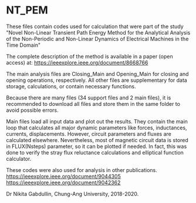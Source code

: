 # NT_PEM

These files contain codes used for calculation that were part of the study "Novel Non-Linear Transient Path Energy Method for the Analytical Analysis of the Non-Periodic and Non-Linear Dynamics of Electrical Machines in the Time Domain"

The complete description of the method is available in a paper (open access) at: https://ieeexplore.ieee.org/document/8668766

The main analysis files are Closing_Main and Opening_Main for closing and opening operations, respectively. 
All other files are supplementary for data storage, calculations, or contain necessary functions.

Because there are many files (34 support files and 2 main files), it is recommended to download all files and store them in the same folder to avoid possible errors.

Main files load all input data and plot out the results. They contain the main loop that calculates all major dynamic parameters like forces, inductances, currents, displacements. However, circuit parameters and fluxes are calculated elsewhere. Nevertheless, most of magnetic circuit data is stored in FLUX(Nsteps) parameter, so it can be plotted if needed. In fact, this was done to verify the stray flux reluctance calculations and elliptical function calculator. 

These codes were also used for analysis in other publications.
 https://ieeexplore.ieee.org/document/9044305
https://ieeexplore.ieee.org/document/9042362

Dr Nikita Gabdullin, Chung-Ang University, 2018-2020.
